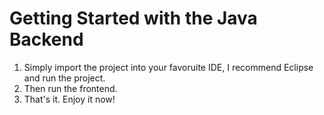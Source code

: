 # Getting Started with the Java Backend

1. Simply import the project into your favoruite IDE, I recommend Eclipse and run the project. 
2. Then run the frontend.
3. That's it. Enjoy it now! 


